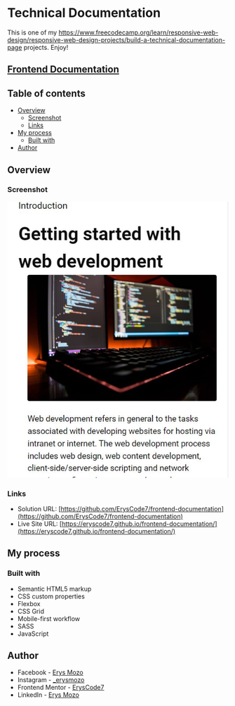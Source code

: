 # Technical Documentation

This is one of my https://www.freecodecamp.org/learn/responsive-web-design/responsive-web-design-projects/build-a-technical-documentation-page projects. Enjoy!
## [Frontend Documentation](https://eryscode7.github.io/frontend-documentation/)

## Table of contents

- [Overview](#overview)
  - [Screenshot](#screenshot)
  - [Links](#links)
- [My process](#my-process)
  - [Built with](#built-with)
- [Author](#author)

## Overview

### Screenshot

![](preview.JPG)


### Links

- Solution URL: [https://github.com/ErysCode7/frontend-documentation](https://github.com/ErysCode7/frontend-documentation)
- Live Site URL: [https://eryscode7.github.io/frontend-documentation/](https://eryscode7.github.io/frontend-documentation/)

## My process

### Built with

- Semantic HTML5 markup
- CSS custom properties
- Flexbox
- CSS Grid
- Mobile-first workflow
- SASS
- JavaScript

## Author

- Facebook - [Erys Mozo](https://web.facebook.com/erys.mozo/)
- Instagram - [_erysmozo](https://www.instagram.com/_erysmozo/)
- Frontend Mentor - [ErysCode7](https://www.frontendmentor.io/profile/ErysCode7)
- LinkedIn - [Erys Mozo](https://www.linkedin.com/in/erys-mozo-280190230/)
